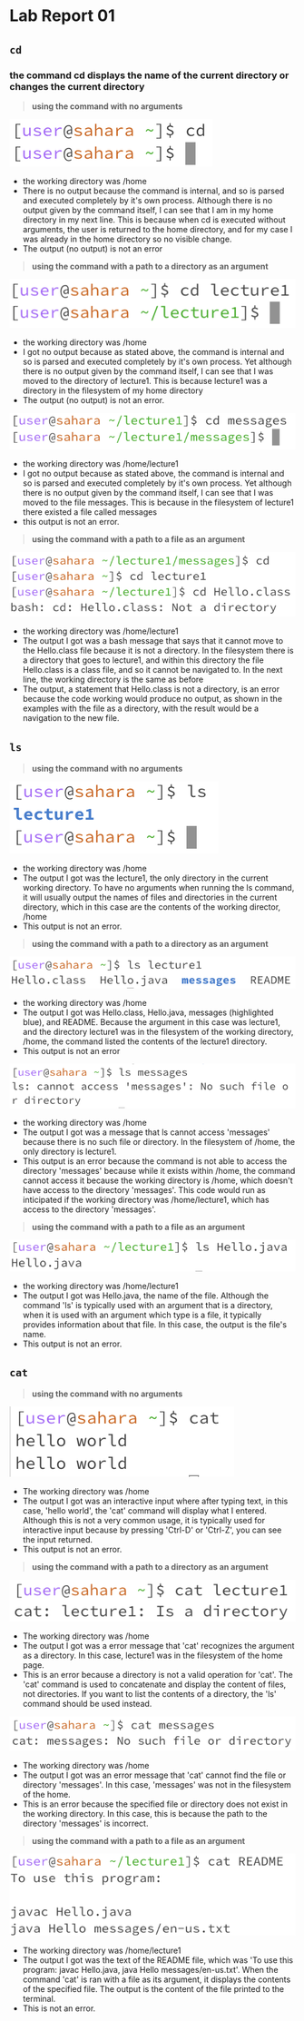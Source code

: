# Lab Report 01

## `cd`
### the command cd displays the name of the current directory or changes the current directory

> **using the command with no arguments**

![Image](lab01_1a.png)
- the working directory was /home
- There is no output because the command is internal, and so is parsed and executed completely by it's own process. Although there is no output given by the command itself, I can see that I am in my home directory in my next line. This is because when cd is executed without arguments, the user is returned to the home directory, and for my case I was already in the home directory so no visible change.
- The output (no output) is not an error

> **using the command with a path to a directory as an argument**

![Image](lab01_1b.png)
- the working directory was /home
- I got no output because as stated above, the command is internal and so is parsed and executed completely by it's own process. Yet although there is no output given by the command itself, I can see that I was moved to the directory of lecture1. This is because lecture1 was a directory in the filesystem of my home directory
- The output (no output) is not an error. 

![Image](lab01_1c.png)
- the working directory was /home/lecture1
- I got no output because as stated above, the command is internal and so is parsed and executed completely by it's own process. Yet although there is no output given by the command itself, I can see that I was moved to the file messages. This is because in the filesystem of lecture1 there existed a file called messages
- this output is not an error.

> **using the command with a path to a file as an argument**

![Image](lab01_1d.png)
- the working directory was /home/lecture1
- The output I got was a bash message that says that it cannot move to the Hello.class file because it is not a directory. In the filesystem there is a directory that goes to lecture1, and within this directory the file Hello.class is a class file, and so it cannot be navigated to. In the next line, the working directory is the same as before
- The output, a statement that Hello.class is not a directory, is an error because the code working would produce no output, as shown in the examples with the file as a directory, with the result would be a navigation to the new file.

## `ls`

> **using the command with no arguments**

![Image](lab01_2a.png)
- the working directory was /home
- The output I got was the lecture1, the only directory in the current working directory. To have no arguments when running the ls command, it will usually output the names of files and directories in the current directory, which in this case are the contents of the working director, /home
- This output is not an error. 

> **using the command with a path to a directory as an argument**

![Image](lab01_2b.png)
- the working directory was /home
- The output I got was Hello.class, Hello.java, messages (highlighted blue), and README. Because the argument in this case was lecture1, and the directory lecture1 was in the filesystem of the working directory, /home, the command listed the contents of the lecture1 directory.
- This output is not an error

![Image](lab01_2c.png)
- the working directory was /home
- The output I got was a message that ls cannot access 'messages' because there is no such file or directory. In the filesystem of /home, the only directory is lecture1.
- This output is an error because the command is not able to access the directory 'messages' because while it exists within /home, the command cannot access it because the working directory is /home, which doesn't have access to the directory 'messages'. This code would run as inticipated if the working directory was /home/lecture1, which has access to the directory 'messages'.

> **using the command with a path to a file as an argument**

![Image](lab01_2d.png)
- the working directory was /home/lecture1
- The output I got was Hello.java, the name of the file. Although the command 'ls' is typically used with an argument that is a directory, when it is used with an argument which type is a file, it typically provides information about that file. In this case, the output is the file's name.
- This output is not an error. 

## `cat`

> **using the command with no arguments**

![Image](lab01_3a.png)
- The working directory was /home
- The output I got was an interactive input where after typing text, in this case, 'hello world', the 'cat' command will display what I entered. Although this is not a very common usage, it is typically used for interactive input because by pressing 'Ctrl-D' or 'Ctrl-Z', you can see the input returned.
- This output is not an error.

> **using the command with a path to a directory as an argument**

![Image](lab01_3b.png)
- The working directory was /home
- The output I got was a error message that 'cat' recognizes the argument as a directory. In this case, lecture1 was in the filesystem of the home page.
- This is an error because a directory is not a valid operation for 'cat'. The 'cat' command is used to concatenate and display the content of files, not directories. If you want to list the contents of a directory, the 'ls' command should be used instead.

![Image](lab01_3c.png)
- The working directory was /home
- The output I got was an error message that 'cat' cannot find the file or directory 'messages'. In this case, 'messages' was not in the filesystem of the home.
- This is an error because the specified file or directory does not exist in the working directory. In this case, this is because the path to the directory 'messages' is incorrect. 

> **using the command with a path to a file as an argument**

![Image](lab01_3d.png)
- The working directory was /home/lecture1
- The output I got was the text of the README file, which was 'To use this program: javac Hello.java, java Hello messages/en-us.txt'. When the command 'cat' is ran with a file as its argument, it displays the contents of the specified file. The output is the content of the file printed to the terminal.
- This is not an error.

